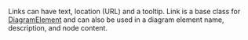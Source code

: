 Links can have text, location (URL) and a tooltip. 
Link is a base class for [DiagramElement](DiagramElement.html) and can also be used in a diagram element name, description, and node content.